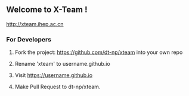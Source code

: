 ## Welcome to X-Team ! 

http://xteam.ihep.ac.cn 

### For Developers 

1. Fork the project: https://github.com/dt-np/xteam into your own repo

2. Rename 'xteam' to username.github.io 

3. Visit https://username.github.io 

4. Make Pull Request to dt-np/xteam. 




